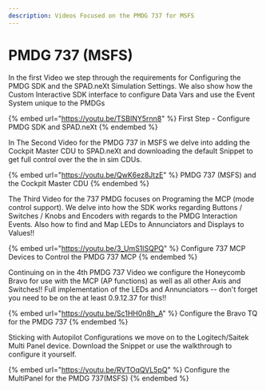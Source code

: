 ```yaml
---
description: Videos Focused on the PMDG 737 for MSFS
---
```


# PMDG 737 (MSFS)

In the first Video we step through the requirements for Configuring the PMDG SDK and the SPAD.neXt Simulation Settings.  We also show how the Custom Interactive SDK interface to configure Data Vars and use the Event System unique to the PMDGs

{% embed url="https://youtu.be/TSBINY5rnn8" %}
First Step - Configure PMDG SDK and SPAD.neXt
{% endembed %}

In The Second Video for the PMDG 737 in MSFS we delve into adding the Cockpit Master CDU to SPAD.neXt and downloading the default Snippet to get full control over the the in sim CDUs.

{% embed url="https://youtu.be/QwK6ez8JtzE" %}
PMDG 737 (MSFS) and the Cockpit Master CDU
{% endembed %}

The Third Video for the 737 PMDG focuses on Programing the MCP (mode control support).  We delve into how the SDK works regarding Buttons / Switches / Knobs and Encoders with regards to the PMDG Interaction Events.  Also how to find and Map LEDs to Annunciators and Displays to Values!!

{% embed url="https://youtu.be/3_UmS1lSQPQ" %}
Configure 737 MCP Devices to Control the PMDG 737 MCP
{% endembed %}

Continuing on in the 4th PMDG 737 Video we configure the Honeycomb Bravo for use with the MCP (AP functions) as well as all other Axis and Switches!!  Full implementation of the LEDs and Annunciators -- don't forget you need to be on the at least 0.9.12.37 for this!!

{% embed url="https://youtu.be/Sc1HH0n8h_A" %}
Configure the Bravo TQ for the PMDG 737
{% endembed %}

Sticking with Autopilot Configurations we move on to the Logitech/Saitek Multi Panel device.  Download the Snippet or use the walkthrough to configure it yourself.

{% embed url="https://youtu.be/RVTOqQVL5pQ" %}
Configure the MultiPanel for the PMDG 737(MSFS)
{% endembed %}

